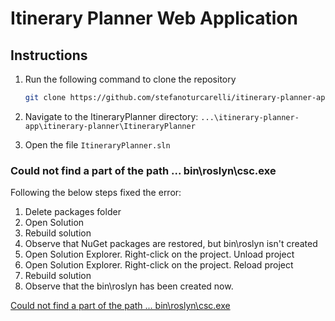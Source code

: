 # Itinerary Planner Web Application

## Instructions

1. Run the following command to clone the repository
    ```bash
    git clone https://github.com/stefanoturcarelli/itinerary-planner-app.git
    ```

2. Navigate to the ItineraryPlanner directory: `...\itinerary-planner-app\itinerary-planner\ItineraryPlanner`

3. Open the file `ItineraryPlanner.sln`


### Could not find a part of the path ... bin\roslyn\csc.exe

Following the below steps fixed the error:

1. Delete packages folder
2. Open Solution
3. Rebuild solution
4. Observe that NuGet packages are restored, but bin\roslyn isn't created
5. Open Solution Explorer. Right-click on the project. Unload project
8. Open Solution Explorer. Right-click on the project. Reload project
9. Rebuild solution
10. Observe that the bin\roslyn has been created now.

[Could not find a part of the path ... bin\roslyn\csc.exe](https://stackoverflow.com/questions/32780315/could-not-find-a-part-of-the-path-bin-roslyn-csc-exe#:~:text=Too%20late%20for,been%20created%20now.)
